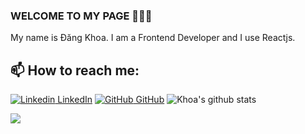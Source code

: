 ### WELCOME TO MY PAGE 👋👋👋
My name is Đăng Khoa. I am a Frontend Developer and I use Reactjs.<br>
## 📫 How to reach me: 
[![Linkedin](https://i.stack.imgur.com/gVE0j.png) LinkedIn](https://www.linkedin.com/in/%C4%91%C4%83ng-khoa-tr%E1%BA%A7n-l%C3%AA-840b50205/) [![GitHub](https://i.stack.imgur.com/tskMh.png) GitHub](https://github.com/byDangKhoa/) 
![Khoa's github stats](https://github-readme-stats-git-masterrstaa-rickstaa.vercel.app/api?username=byDangKhoa&show_icons=true&theme=tokyonight&hide=contribs,prs,issues)
<a href="https://github.com/byDangKhoa/Portfolio/">
  <!-- Change the `github-readme-stats.anuraghazra1.vercel.app` to `github-readme-stats.vercel.app`  -->
  <img align="center" src="https://github-readme-stats.anuraghazra1.vercel.app/api/pin/?username=byDangKhoa&repo=Portfolio&theme=radical" />
</a>    
